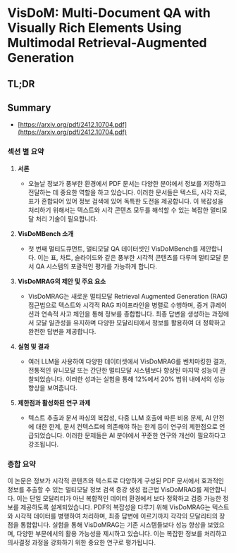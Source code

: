 # VisDoM: Multi-Document QA with Visually Rich Elements Using Multimodal Retrieval-Augmented Generation
## TL;DR
## Summary
- [https://arxiv.org/pdf/2412.10704.pdf](https://arxiv.org/pdf/2412.10704.pdf)

### 섹션 별 요약

1. **서론**
   - 오늘날 정보가 풍부한 환경에서 PDF 문서는 다양한 분야에서 정보를 저장하고 전달하는 데 중요한 역할을 하고 있습니다. 이러한 문서들은 텍스트, 시각 자료, 표가 혼합되어 있어 정보 검색에 있어 독특한 도전을 제공합니다. 이 복잡성을 처리하기 위해서는 텍스트와 시각 콘텐츠 모두를 해석할 수 있는 복잡한 멀티모달 처리 기술이 필요합니다.

2. **VisDoMBench 소개**
   - 첫 번째 멀티도큐먼트, 멀티모달 QA 데이터셋인 VisDoMBench를 제안합니다. 이는 표, 차트, 슬라이드와 같은 풍부한 시각적 콘텐츠를 다루며 멀티모달 문서 QA 시스템의 포괄적인 평가를 가능하게 합니다.

3. **VisDoMRAG의 제안 및 주요 요소**
   - VisDoMRAG는 새로운 멀티모달 Retrieval Augmented Generation (RAG) 접근법으로 텍스트와 시각적 RAG 파이프라인을 병렬로 수행하며, 증거 큐레이션과 연속적 사고 체인을 통해 정보를 종합합니다. 최종 답변을 생성하는 과정에서 모달 일관성을 유지하며 다양한 모달리티에서 정보를 활용하여 더 정확하고 완전한 답변을 제공합니다.

4. **실험 및 결과**
   - 여러 LLM을 사용하여 다양한 데이터셋에서 VisDoMRAG를 벤치마킹한 결과, 전통적인 유니모달 또는 간단한 멀티모달 시스템보다 향상된 마지막 성능이 관찰되었습니다. 이러한 성과는 실험을 통해 12%에서 20% 범위 내에서의 성능 향상을 보여줍니다.

5. **제한점과 활성화된 연구 과제**
   - 텍스트 추출과 문서 파싱의 복잡성, 다중 LLM 호출에 따른 비용 문제, AI 안전에 대한 한계, 문서 컨텍스트에 의존해야 하는 한계 등이 연구의 제한점으로 언급되었습니다. 이러한 문제들은 AI 분야에서 꾸준한 연구와 개선이 필요하다고 강조됩니다.

### 종합 요약

이 논문은 정보가 시각적 콘텐츠와 텍스트로 다양하게 구성된 PDF 문서에서 효과적인 정보를 추출할 수 있는 멀티모달 정보 검색 증강 생성 접근법 VisDoMRAG를 제안합니다. 이는 단일 모달리티가 아닌 복합적인 데이터 환경에서 보다 정확하고 검증 가능한 정보를 제공하도록 설계되었습니다. PDF의 복잡성을 다루기 위해 VisDoMRAG는 텍스트와 시각적 데이터를 병행하여 처리하며, 최종 답변에 이르기까지 각각의 모달리티의 장점을 통합합니다. 실험을 통해 VisDoMRAG는 기존 시스템들보다 성능 향상을 보였으며, 다양한 부문에서의 활용 가능성을 제시하고 있습니다. 이는 복잡한 정보를 처리하고 의사결정 과정을 강화하기 위한 중요한 연구로 평가됩니다.